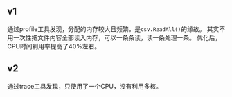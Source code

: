 ## v1
通过profile工具发现，分配的内存较大且频繁。是`csv.ReadAll()`的缘故。
其实不用一次性把文件内容全部读入内存，可以一条条读，读一条处理一条。
优化后，CPU时间利用率提高了40%左右。

## v2
通过trace工具发现，只使用了一个CPU，没有利用多核。
